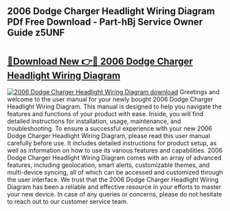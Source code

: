 ## 2006 Dodge Charger Headlight Wiring Diagram PDf Free Download - Part-hBj Service Owner Guide z5UNF

# <h2><a href="http://dfurvo.blite.top/?on=2006+Dodge+Charger+Headlight+Wiring+Diagram">🔗Download New 👉🔴 2006 Dodge Charger Headlight Wiring Diagram</a></h2>

[![2006 Dodge Charger Headlight Wiring Diagram download](https://i.imgur.com/lujVjoI.png)](http://dfurvo.blite.top/?on=2006+Dodge+Charger+Headlight+Wiring+Diagram)
Greetings and welcome to the user manual for your newly bought 2006 Dodge Charger Headlight Wiring Diagram. This manual is designed to help you navigate the features and functions of your product with ease. Inside, you will find detailed instructions for installation, usage, maintenance, and troubleshooting. To ensure a successful experience with your new 2006 Dodge Charger Headlight Wiring Diagram, please read this user manual carefully before use. It includes detailed instructions for product setup, as well as information on how to use its various features and capabilities. 2006 Dodge Charger Headlight Wiring Diagram comes with an array of advanced features, including geolocation, smart alerts, customizable themes, and multi-device syncing, all of which can be accessed and customized through the user interface. We trust that the 2006 Dodge Charger Headlight Wiring Diagram has been a reliable and effective resource in your efforts to master your new device. In case of any queries or concerns, please do not hesitate to reach out to our customer service team.
